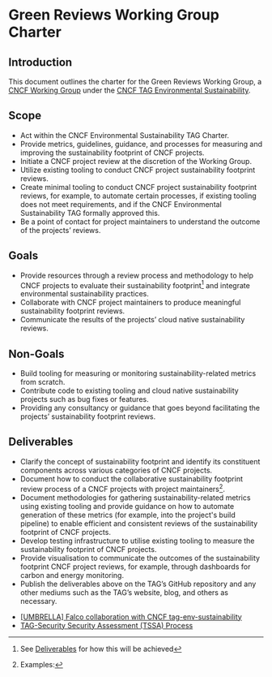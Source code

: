 # Green Reviews Working Group Charter

## Introduction

This document outlines the charter for the Green Reviews Working Group, a [CNCF Working Group](https://github.com/cncf/toc/blob/main/workinggroups/README.md) under the [CNCF TAG Environmental Sustainability](https://github.com/cncf/tag-env-sustainability).

## Scope

- Act within the CNCF Environmental Sustainability TAG Charter. 
- Provide metrics, guidelines, guidance, and processes for measuring and improving the sustainability footprint of CNCF projects.
- Initiate a CNCF project review at the discretion of the Working Group.
- Utilize existing tooling to conduct CNCF project sustainability footprint reviews.
- Create minimal tooling to conduct CNCF project sustainability footprint reviews, for example, to automate certain processes, if existing tooling does not meet requirements, and if the CNCF Environmental Sustainability TAG formally approved this.
- Be a point of contact for project maintainers to understand the outcome of the projects’ reviews.

## Goals

- Provide resources through a review process and methodology to help CNCF projects to evaluate their sustainability footprint[^1] and integrate environmental sustainability practices. 
- Collaborate with CNCF project maintainers to produce meaningful sustainability footprint reviews.
- Communicate the results of the projects’ cloud native sustainability reviews.


## Non-Goals

- Build tooling for measuring or monitoring sustainability-related metrics from scratch.
- Contribute code to existing tooling and cloud native sustainability projects such as bug fixes or features.
- Providing any consultancy or guidance that goes beyond facilitating the projects’ sustainability footprint reviews.


## Deliverables

- Clarify the concept of sustainability footprint and identify its constituent components across various categories of CNCF projects.
- Document how to conduct the collaborative sustainability footprint review process of a CNCF projects with project maintainers[^2].
- Document methodologies for gathering sustainability-related metrics using existing tooling and provide guidance on how to automate generation of these metrics (for example, into the project's build pipeline) to enable efficient and consistent reviews of the sustainability footprint of CNCF projects.
- Develop testing infrastructure to utilise existing tooling to measure the sustainability footprint of CNCF projects.
- Provide visualisation to communicate the outcomes of the sustainability footprint CNCF project reviews, for example, through dashboards for carbon and energy monitoring.
- Publish the deliverables above on the TAG’s GitHub repository and any other mediums such as the TAG’s website, blog, and others as necessary.

[^1]: See [Deliverables](#Deliverables) for how this will be achieved

[^2]: Examples: 
* [[UMBRELLA] Falco collaboration with CNCF tag-env-sustainability](https://github.com/falcosecurity/falco/issues/2435)
* [TAG-Security Security Assessment (TSSA) Process](https://github.com/cncf/tag-security/tree/main/assessments)


